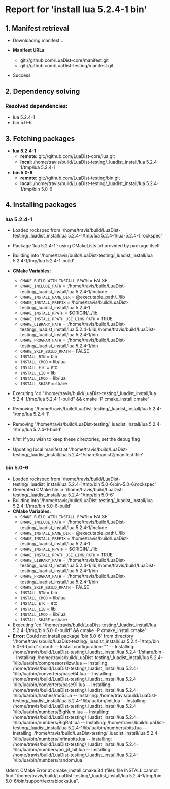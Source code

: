# Report for 'install lua 5.2.4-1 bin'


## 1. Manifest retrieval

- Downloading manifest...

- **Manifest URLs**:
    - git://github.com/LuaDist-core/manifest.git
    - git://github.com/LuaDist-testing/manifest.git
- Success

## 2. Dependency solving


### Resolved dependencies:
- lua 5.2.4-1
- bin 5.0-6

## 3. Fetching packages

- **lua 5.2.4-1**
    - **remote:** git://github.com/LuaDist-core/lua.git
    - **local:** /home/travis/build/LuaDist-testing/_luadist_install/lua 5.2.4-1/tmp/lua 5.2.4-1
- **bin 5.0-6**
    - **remote:** git://github.com/LuaDist-testing/bin.git
    - **local:** /home/travis/build/LuaDist-testing/_luadist_install/lua 5.2.4-1/tmp/bin 5.0-6

## 4. Installing packages


### lua 5.2.4-1
- Loaded rockspec from '/home/travis/build/LuaDist-testing/_luadist_install/lua 5.2.4-1/tmp/lua 5.2.4-1/lua-5.2.4-1.rockspec'
- Package 'lua 5.2.4-1': using CMakeLists.txt provided by package itself
- Building into '/home/travis/build/LuaDist-testing/_luadist_install/lua 5.2.4-1/tmp/lua 5.2.4-1-build'
- **CMake Variables:**
    - `CMAKE_BUILD_WITH_INSTALL_RPATH` = FALSE
    - `CMAKE_INCLUDE_PATH` = ;/home/travis/build/LuaDist-testing/_luadist_install/lua 5.2.4-1/include
    - `CMAKE_INSTALL_NAME_DIR` = @executable_path/../lib
    - `CMAKE_INSTALL_PREFIX` = /home/travis/build/LuaDist-testing/_luadist_install/lua 5.2.4-1
    - `CMAKE_INSTALL_RPATH` = $ORIGIN/../lib
    - `CMAKE_INSTALL_RPATH_USE_LINK_PATH` = TRUE
    - `CMAKE_LIBRARY_PATH` = ;/home/travis/build/LuaDist-testing/_luadist_install/lua 5.2.4-1/lib;/home/travis/build/LuaDist-testing/_luadist_install/lua 5.2.4-1/bin
    - `CMAKE_PROGRAM_PATH` = ;/home/travis/build/LuaDist-testing/_luadist_install/lua 5.2.4-1/bin
    - `CMAKE_SKIP_BUILD_RPATH` = FALSE
    - `INSTALL_BIN` = bin
    - `INSTALL_CMOD` = lib/lua
    - `INSTALL_ETC` = etc
    - `INSTALL_LIB` = lib
    - `INSTALL_LMOD` = lib/lua
    - `INSTALL_SHARE` = share
- Executing 'cd "/home/travis/build/LuaDist-testing/_luadist_install/lua 5.2.4-1/tmp/lua 5.2.4-1-build" && cmake -P cmake_install.cmake'
- Removing '/home/travis/build/LuaDist-testing/_luadist_install/lua 5.2.4-1/tmp/lua 5.2.4-1'
- Removing '/home/travis/build/LuaDist-testing/_luadist_install/lua 5.2.4-1/tmp/lua 5.2.4-1-build'

- *hint:* If you wish to keep these directories, set the debug flag
- Updating local manifest at '/home/travis/build/LuaDist-testing/_luadist_install/lua 5.2.4-1/share/luadist2/manifest-file'

### bin 5.0-6
- Loaded rockspec from '/home/travis/build/LuaDist-testing/_luadist_install/lua 5.2.4-1/tmp/bin 5.0-6/bin-5.0-6.rockspec'
- Generated CMake file in '/home/travis/build/LuaDist-testing/_luadist_install/lua 5.2.4-1/tmp/bin 5.0-6'
- Building into '/home/travis/build/LuaDist-testing/_luadist_install/lua 5.2.4-1/tmp/bin 5.0-6-build'
- **CMake Variables:**
    - `CMAKE_BUILD_WITH_INSTALL_RPATH` = FALSE
    - `CMAKE_INCLUDE_PATH` = ;/home/travis/build/LuaDist-testing/_luadist_install/lua 5.2.4-1/include
    - `CMAKE_INSTALL_NAME_DIR` = @executable_path/../lib
    - `CMAKE_INSTALL_PREFIX` = /home/travis/build/LuaDist-testing/_luadist_install/lua 5.2.4-1
    - `CMAKE_INSTALL_RPATH` = $ORIGIN/../lib
    - `CMAKE_INSTALL_RPATH_USE_LINK_PATH` = TRUE
    - `CMAKE_LIBRARY_PATH` = ;/home/travis/build/LuaDist-testing/_luadist_install/lua 5.2.4-1/lib;/home/travis/build/LuaDist-testing/_luadist_install/lua 5.2.4-1/bin
    - `CMAKE_PROGRAM_PATH` = ;/home/travis/build/LuaDist-testing/_luadist_install/lua 5.2.4-1/bin
    - `CMAKE_SKIP_BUILD_RPATH` = FALSE
    - `INSTALL_BIN` = bin
    - `INSTALL_CMOD` = lib/lua
    - `INSTALL_ETC` = etc
    - `INSTALL_LIB` = lib
    - `INSTALL_LMOD` = lib/lua
    - `INSTALL_SHARE` = share
- Executing 'cd "/home/travis/build/LuaDist-testing/_luadist_install/lua 5.2.4-1/tmp/bin 5.0-6-build" && cmake -P cmake_install.cmake'
- **Error:** Could not install package 'bin 5.0-6' from directory '/home/travis/build/LuaDist-testing/_luadist_install/lua 5.2.4-1/tmp/bin 5.0-6-build'
stdout:
-- Install configuration: ""
-- Installing: /home/travis/build/LuaDist-testing/_luadist_install/lua 5.2.4-1/share/bin
-- Installing: /home/travis/build/LuaDist-testing/_luadist_install/lua 5.2.4-1/lib/lua/bin/compressors/lzw.lua
-- Installing: /home/travis/build/LuaDist-testing/_luadist_install/lua 5.2.4-1/lib/lua/bin/converters/base64.lua
-- Installing: /home/travis/build/LuaDist-testing/_luadist_install/lua 5.2.4-1/lib/lua/bin/converters/base91.lua
-- Installing: /home/travis/build/LuaDist-testing/_luadist_install/lua 5.2.4-1/lib/lua/bin/hashes/md5.lua
-- Installing: /home/travis/build/LuaDist-testing/_luadist_install/lua 5.2.4-1/lib/lua/bin/init.lua
-- Installing: /home/travis/build/LuaDist-testing/_luadist_install/lua 5.2.4-1/lib/lua/bin/numbers/BigNum.lua
-- Installing: /home/travis/build/LuaDist-testing/_luadist_install/lua 5.2.4-1/lib/lua/bin/numbers/BigRat.lua
-- Installing: /home/travis/build/LuaDist-testing/_luadist_install/lua 5.2.4-1/lib/lua/bin/numbers/bits.lua
-- Installing: /home/travis/build/LuaDist-testing/_luadist_install/lua 5.2.4-1/lib/lua/bin/numbers/infinabits.lua
-- Installing: /home/travis/build/LuaDist-testing/_luadist_install/lua 5.2.4-1/lib/lua/bin/numbers/no_jit_bit.lua
-- Installing: /home/travis/build/LuaDist-testing/_luadist_install/lua 5.2.4-1/lib/lua/bin/numbers/random.lua

stderr:
CMake Error at cmake_install.cmake:84 (file):
  file INSTALL cannot find
  "/home/travis/build/LuaDist-testing/_luadist_install/lua 5.2.4-1/tmp/bin
  5.0-6/bin/support/extrablocks.lua".



